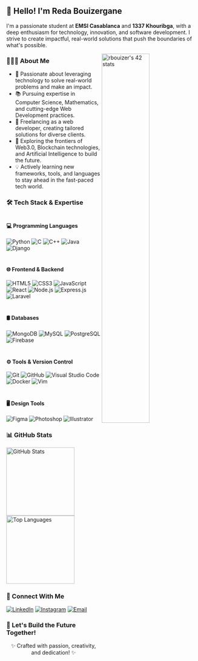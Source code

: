 <h2> 👋 Hello! I'm Reda Bouizergane </h2>
<p>
  I'm a passionate student at <strong>EMSI Casablanca</strong> and <strong>1337 Khouribga</strong>, with a deep enthusiasm for technology, innovation, and software development. I strive to create impactful, real-world solutions that push the boundaries of what's possible.
</p>

<a href="https://github.com/oakoudad/badge42">
  <img align="right" width="50%" src="https://badge.mediaplus.ma/greenbinary/rbouizer" alt="rbouizer's 42 stats" />
</a>

<h3> 👨🏻‍💻 About Me </h3>
<ul>
  <li>🌟 Passionate about leveraging technology to solve real-world problems and make an impact.</li>
  <li>📚 Pursuing expertise in Computer Science, Mathematics, and cutting-edge Web Development practices.</li>
  <li>🔧 Freelancing as a web developer, creating tailored solutions for diverse clients.</li>
  <li>🚀 Exploring the frontiers of Web3.0, Blockchain technologies, and Artificial Intelligence to build the future.</li>
  <li>💡 Actively learning new frameworks, tools, and languages to stay ahead in the fast-paced tech world.</li>
</ul>

<h3>🛠️ Tech Stack & Expertise</h3>
<div style="display: flex; flex-wrap: wrap; justify-content: space-around; gap: 20px;">
  <div style="flex: 1 1 300px; min-width: 250px;">
    <h4>💻 Programming Languages</h4>
    <div>
      <img src="https://img.shields.io/badge/-Python-333333?style=flat&logo=python" alt="Python"/>
      <img src="https://img.shields.io/badge/-C-333333?style=flat&logo=c" alt="C"/>
      <img src="https://img.shields.io/badge/-C++-333333?style=flat&logo=cplusplus" alt="C++"/>
      <img src="https://img.shields.io/badge/-Java-333333?style=flat&logo=java" alt="Java"/>
      <img src="https://img.shields.io/badge/-Django-333333?style=flat&logo=django" alt="Django"/>
    </div>
  </div>

  <div style="flex: 1 1 300px; min-width: 250px;">
    <h4>🌐 Frontend & Backend</h4>
    <div>
      <img src="https://img.shields.io/badge/-HTML5-333333?style=flat&logo=HTML5" alt="HTML5"/>
      <img src="https://img.shields.io/badge/-CSS3-333333?style=flat&logo=CSS3&logoColor=1572B6" alt="CSS3"/>
      <img src="https://img.shields.io/badge/-JavaScript-333333?style=flat&logo=javascript" alt="JavaScript"/>
      <img src="https://img.shields.io/badge/-React-333333?style=flat&logo=react" alt="React"/>
      <img src="https://img.shields.io/badge/-Node.js-333333?style=flat&logo=node.js" alt="Node.js"/>
      <img src="https://img.shields.io/badge/-Express.js-333333?style=flat&logo=express" alt="Express.js"/>
      <img src="https://img.shields.io/badge/-Laravel-333333?style=flat&logo=laravel" alt="Laravel"/>
    </div>
  </div>

  <div style="flex: 1 1 300px; min-width: 250px;">
    <h4>🛢️ Databases</h4>
    <div>
      <img src="https://img.shields.io/badge/-MongoDB-333333?style=flat&logo=mongodb" alt="MongoDB"/>
      <img src="https://img.shields.io/badge/-MySQL-333333?style=flat&logo=mysql" alt="MySQL"/>
      <img src="https://img.shields.io/badge/-PostgreSQL-333333?style=flat&logo=postgresql" alt="PostgreSQL"/>
      <img src="https://img.shields.io/badge/-Firebase-333333?style=flat&logo=firebase" alt="Firebase"/>
    </div>
  </div>

  <div style="flex: 1 1 300px; min-width: 250px;">
    <h4>⚙️ Tools & Version Control</h4>
    <div>
      <img src="https://img.shields.io/badge/-Git-333333?style=flat&logo=git" alt="Git"/>
      <img src="https://img.shields.io/badge/-GitHub-333333?style=flat&logo=github" alt="GitHub"/>
      <img src="https://img.shields.io/badge/-VS%20Code-333333?style=flat&logo=visual-studio-code" alt="Visual Studio Code"/>
      <img src="https://img.shields.io/badge/-Docker-333333?style=flat&logo=docker" alt="Docker"/>
      <img src="https://img.shields.io/badge/-Vim-333333?style=flat&logo=vim" alt="Vim"/>
    </div>
  </div>

  <div style="flex: 1 1 300px; min-width: 250px;">
    <h4>🖥️ Design Tools</h4>
    <div>
      <img src="https://img.shields.io/badge/-Figma-333333?style=flat&logo=figma" alt="Figma"/>
      <img src="https://img.shields.io/badge/-Photoshop-333333?style=flat&logo=adobe-photoshop" alt="Photoshop"/>
      <img src="https://img.shields.io/badge/-Illustrator-333333?style=flat&logo=adobe-illustrator" alt="Illustrator"/>
    </div>
  </div>
</div>


<h3> 📊 GitHub Stats </h3>
<a href="https://github.com/Redabouizer">
  <img height="180em" src="https://github-readme-stats.vercel.app/api?username=Redabouizer&theme=radical&show_icons=true" alt="GitHub Stats" />
  <img height="180em" src="https://github-readme-stats.vercel.app/api/top-langs/?username=Redabouizer&theme=radical&layout=compact" alt="Top Languages" />
</a>

<h3> 🤝 Connect With Me </h3>
<p>
  <a href="https://www.linkedin.com/in/reda-bouizergane" target="_blank"><img alt="LinkedIn" src="https://img.shields.io/badge/LinkedIn-333333?style=flat-square&logo=linkedin"></a>
  <a href="https://www.instagram.com/reda_bouize" target="_blank"><img alt="Instagram" src="https://img.shields.io/badge/Instagram-333333?style=flat-square&logo=instagram"></a>
  <a href="mailto:redabouizergane6@gmail.com" target="_blank"><img alt="Email" src="https://img.shields.io/badge/Email-redabouizergane6@gmail.com-blue?style=flat-square&logo=gmail"></a>
</p>

<h3> 🌟 Let's Build the Future Together! </h3>
<p align="center">✨ Crafted with passion, creativity, and dedication! ✨</p>
